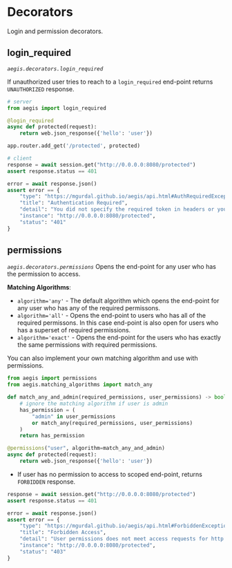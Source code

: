 Decorators
==========
Login and permission decorators.

login_required
---------
*``aegis.decorators.login_required``*

If unauthorized user tries to reach to a `login_required` end-point returns
`UNAUTHORIZED` response.

```python
# server
from aegis import login_required

@login_required
async def protected(request):
    return web.json_response({'hello': 'user'})

app.router.add_get('/protected', protected)

# client
response = await session.get("http://0.0.0.0:8080/protected")
assert response.status == 401

error = await response.json()
assert error == {
    "type": "https://mgurdal.github.io/aegis/api.html#AuthRequiredException",
    "title": "Authentication Required",
    "detail": "You did not specify the required token in headers or you provided it incorrectly.",
    "instance": "http://0.0.0.0:8080/protected",
    "status": "401"
}
```


permissions
---------
*``aegis.decorators.permissions``*
Opens the end-point for any user who has the permission to access.

**Matching Algorithms**:

- `algorithm='any'` - The default algorithm which opens the end-point for any user who has any of the required permissons.
- `algorithm='all'` - Opens the end-point to users who has all of the required permissons.
In this case end-point is also open for users who has a superset of required permissions.
- `algorithm='exact'` - Opens the end-point for the users who has exactly the same permissions with required permissions.

You can also implement your own matching algorithm and use with permissions.

```python
from aegis import permissions
from aegis.matching_algorithms import match_any

def match_any_and_admin(required_permissions, user_permissions) -> bool:
    # ignore the matching algorithm if user is admin
    has_permission = (
        "admin" in user_permissions
        or match_any(required_permissions, user_permissions)
    )
    return has_permission

@permissions("user", algorithm=match_any_and_admin)
async def protected(request):
    return web.json_response({'hello': 'user'})
```

- If user has no permission to access to scoped end-point, returns `FORBIDDEN` response.

```python
response = await session.get("http://0.0.0.0:8080/protected")
assert response.status == 401

error = await response.json()
assert error == {
    "type": "https://mgurdal.github.io/aegis/api.html#ForbiddenException",
    "title": "Forbidden Access",
    "detail": "User permissions does not meet access requests for http://0.0.0.0:8080/protected",
    "instance": "http://0.0.0.0:8080/protected",
    "status": "403"
}
```